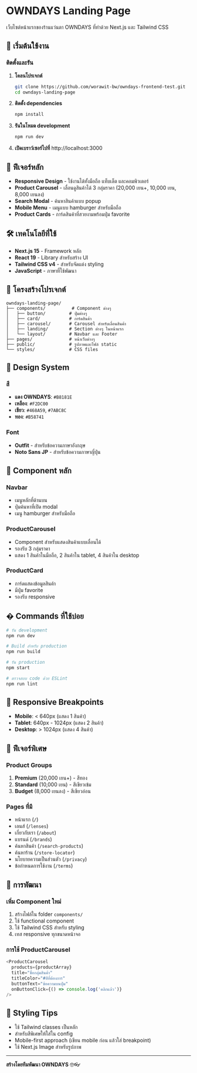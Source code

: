 # OWNDAYS Landing Page

เว็บไซต์หน้าแรกของร้านแว่นตา OWNDAYS ที่ทำด้วย Next.js และ Tailwind CSS

## 🚀 เริ่มต้นใช้งาน

### ติดตั้งและรัน

1. **โคลนโปรเจกต์**
   ```bash
   git clone https://github.com/worawit-bw/owndays-frontend-test.git
   cd owndays-landing-page
   ```

2. **ติดตั้ง dependencies**
   ```bash
   npm install
   ```

3. **รันในโหมด development**
   ```bash
   npm run dev
   ```

4. **เปิดเบราว์เซอร์ไปที่** http://localhost:3000

## 📱 ฟีเจอร์หลัก

- **Responsive Design** - ใช้งานได้ทั้งมือถือ แท็บเล็ต และคอมพิวเตอร์
- **Product Carousel** - เลื่อนดูสินค้าได้ 3 กลุ่มราคา (20,000 เยน+, 10,000 เยน, 8,000 เยนลง)
- **Search Modal** - ค้นหาสินค้าแบบ popup
- **Mobile Menu** - เมนูแบบ hamburger สำหรับมือถือ
- **Product Cards** - การ์ดสินค้าที่สวยงามพร้อมปุ่ม favorite

## 🛠 เทคโนโลยีที่ใช้

- **Next.js 15** - Framework หลัก
- **React 19** - Library สำหรับสร้าง UI
- **Tailwind CSS v4** - สำหรับจัดแต่ง styling
- **JavaScript** - ภาษาที่ใช้พัฒนา

## 📁 โครงสร้างโปรเจกต์

```
owndays-landing-page/
├── components/          # Component ต่างๆ
│   ├── button/         # ปุ่มต่างๆ
│   ├── card/           # การ์ดสินค้า
│   ├── carousel/       # Carousel สำหรับเลื่อนสินค้า
│   ├── landing/        # Section ต่างๆ ในหน้าแรก
│   └── layout/         # Navbar และ Footer
├── pages/              # หน้าเว็บต่างๆ
├── public/             # รูปภาพและไฟล์ static
└── styles/             # CSS files
```

## 🎨 Design System

### สี
- **แดง OWNDAYS**: `#B8181E` 
- **เหลือง**: `#F2DC00`
- **เขียว**: `#468A59`, `#7ABC8C`
- **ทอง**: `#B58741`

### Font
- **Outfit** - สำหรับข้อความภาษาอังกฤษ
- **Noto Sans JP** - สำหรับข้อความภาษาญี่ปุ่น

## 🧩 Component หลัก

### Navbar
- เมนูหลักที่ด้านบน
- ปุ่มค้นหาที่เปิด modal
- เมนู hamburger สำหรับมือถือ

### ProductCarousel
- Component สำหรับแสดงสินค้าแบบเลื่อนได้
- รองรับ 3 กลุ่มราคา
- แสดง 1 สินค้าในมือถือ, 2 สินค้าใน tablet, 4 สินค้าใน desktop

### ProductCard
- การ์ดแสดงข้อมูลสินค้า
- มีปุ่ม favorite
- รองรับ responsive

## � Commands ที่ใช้บ่อย

```bash
# รัน development
npm run dev

# Build สำหรับ production
npm run build

# รัน production
npm start

# ตรวจสอบ code ด้วย ESLint
npm run lint
```

## 📱 Responsive Breakpoints

- **Mobile**: < 640px (แสดง 1 สินค้า)
- **Tablet**: 640px - 1024px (แสดง 2 สินค้า)  
- **Desktop**: > 1024px (แสดง 4 สินค้า)

## 🎯 ฟีเจอร์พิเศษ

### Product Groups
1. **Premium** (20,000 เยน+) - สีทอง
2. **Standard** (10,000 เยน) - สีเขียวเข้ม
3. **Budget** (8,000 เยนลง) - สีเขียวอ่อน

### Pages ที่มี
- หน้าแรก (`/`)
- เลนส์ (`/lenses`)
- เกี่ยวกับเรา (`/about`)
- แบรนด์ (`/brands`)
- ค้นหาสินค้า (`/search-products`)
- ค้นหาร้าน (`/store-locator`)
- นโยบายความเป็นส่วนตัว (`/privacy`)
- ข้อกำหนดการใช้งาน (`/terms`)

## 🔧 การพัฒนา

### เพิ่ม Component ใหม่
1. สร้างไฟล์ใน folder `components/`
2. ใช้ functional component
3. ใช้ Tailwind CSS สำหรับ styling
4. เทส responsive ทุกขนาดหน้าจอ

### การใช้ ProductCarousel
```javascript
<ProductCarousel
  products={productArray}
  title="ชื่อกลุ่มสินค้า"
  titleColor="#สีที่ต้องการ"
  buttonText="ข้อความบนปุ่ม"
  onButtonClick={() => console.log('คลิกแล้ว')}
/>
```

## 🎨 Styling Tips

- ใช้ Tailwind classes เป็นหลัก
- สำหรับสีพิเศษให้ใส่ใน config
- Mobile-first approach (เขียน mobile ก่อน แล้วใส่ breakpoint)
- ใช้ Next.js Image สำหรับรูปภาพ

---

**สร้างโดยทีมพัฒนา OWNDAYS** 🤓👓
